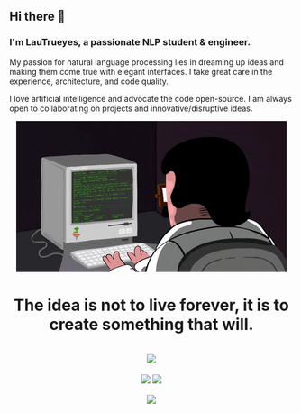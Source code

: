 ## Hi there 👋
### I'm LauTrueyes, a passionate NLP student & engineer.
My passion for natural language processing lies in dreaming up ideas and making them come true with elegant interfaces. I take great care in the experience, architecture, and code quality.

I love artificial intelligence and advocate the code open-source. I am always open to collaborating on projects and innovative/disruptive ideas.

<!-- 敲代码的图片 -->
<div align="center">
  <img src="./coding.gif"/>
  <h1>The idea is not to live forever, it is to create something that will.</h1>
</div>
<br>
<!-- 连续提交代码天数记录 -->
<div align="center">
  <img height="180px" src="https://github-readme-streak-stats.herokuapp.com?user=FreeRotate&theme=vue&hide_border=true&date_format=M%20j%5B%2C%20Y%5D" />
</div>
<br>
<!-- 数据统计 -->
<div align="center">
  <img height="180x" src="https://github-readme-stats.vercel.app/api?username=FreeRotate&show_icons=true&theme=vue&hide_border=true" />
  <img height="180x" src="https://github-readme-stats.vercel.app/api/top-langs/?username=FreeRotate&show_icons=true&theme=vue&hide_border=true" />
</div>
<br>
<!-- 活动统计 -->
<div align="center">
    <img height="300px" src="https://activity-graph.herokuapp.com/graph?username=FreeRotate&theme=github-light&hide_border=true" />
</div>
